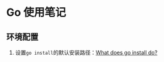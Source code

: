 # Go 使用笔记

## 环境配置

1. 设置`go install`的默认安装路径：[What does go install do?](https://stackoverflow.com/questions/24069664/what-does-go-install-do/54429573)
